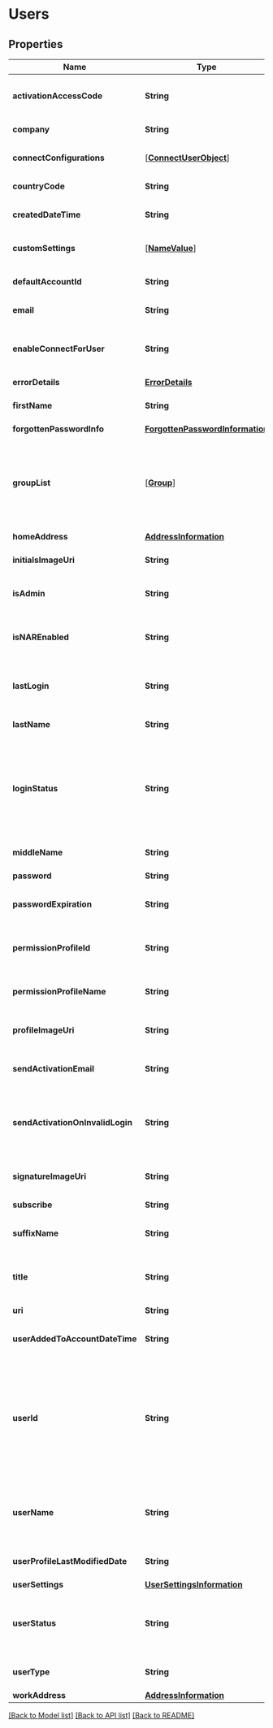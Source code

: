 # Users

## Properties
Name | Type | Description | Notes
------------ | ------------- | ------------- | -------------
**activationAccessCode** | **String** | The activation code a new user must enter when activating their account. | [optional] 
**company** | **String** | The name of the user&#39;s company. | [optional] 
**connectConfigurations** | [[**ConnectUserObject**](ConnectUserObject.md)] | Object representing the user&#39;s custom Connect configuration. | [optional] 
**countryCode** | **String** | The three-letter code for the user&#39;s country. | [optional] 
**createdDateTime** | **String** | The UTC DateTime when the item was created. | [optional] 
**customSettings** | [[**NameValue**](NameValue.md)] | The name/value pair information for the user custom setting. | [optional] 
**defaultAccountId** | **String** | The default account ID associated with the user. | [optional] 
**email** | **String** | The user&#39;s email address. | [optional] 
**enableConnectForUser** | **String** | Boolean value that specifies whether the user is enabled for updates from DocuSign Connect. | [optional] 
**errorDetails** | [**ErrorDetails**](ErrorDetails.md) |  | [optional] 
**firstName** | **String** | The user&#39;s first name.  Maximum Length: 50 characters. | [optional] 
**forgottenPasswordInfo** | [**ForgottenPasswordInformation**](ForgottenPasswordInformation.md) |  | [optional] 
**groupList** | [[**Group**](Group.md)] | A list of the group information for groups to add the user to. Use [UserGroups::listGroups](https://developers.docusign.com/esign-rest-api/reference/UserGroups/Groups/list) to get information about groups.  When setting a user&#39;s group, only the &#x60;groupId&#x60; is required.  | [optional] 
**homeAddress** | [**AddressInformation**](AddressInformation.md) |  | [optional] 
**initialsImageUri** | **String** | The URI for retrieving the image of the user&#39;s initials. | [optional] 
**isAdmin** | **String** | Determines if the feature set is actively set as part of the plan. | [optional] 
**isNAREnabled** | **String** | When set to **true**, National Association of Realtors (NAR) signature logos are enabled for the user. | [optional] 
**lastLogin** | **String** | The date and time when the user last logged in to the system. | [optional] 
**lastName** | **String** | The user&#39;s last name.  Maximum Length: 50 characters. | [optional] 
**loginStatus** | **String** | Shows the current status of the user&#39;s password. Possible values are:   * password_reset * password_active * password_expired * password_locked * password_reset_failed   | [optional] 
**middleName** | **String** | The user&#39;s middle name.  Limit: 50 characters. | [optional] 
**password** | **String** | The user&#39;s password. | [optional] 
**passwordExpiration** | **String** | If password expiration is enabled, the date-time when the user&#39;s password expires. | [optional] 
**permissionProfileId** | **String** | The id of the permission profile associated with the user. | [optional] 
**permissionProfileName** | **String** | The name of the permission profile associated with the user. | [optional] 
**profileImageUri** | **String** | The URL for retrieving the user&#39;s profile image. | [optional] 
**sendActivationEmail** | **String** | When set to **true**, specifies that an activation email be sent to the user. | [optional] 
**sendActivationOnInvalidLogin** | **String** | When set to **true**, specifies that an additional activation email be sent if user&#39;s log on fails before the account is activated. | [optional] 
**signatureImageUri** | **String** | An endpoint URI that you can use to retrieve the user&#39;s signature image. | [optional] 
**subscribe** | **String** |  | [optional] 
**suffixName** | **String** | The suffix for the user&#39;s name, such as Jr, IV, PhD, etc.  Limit: 50 characters.  | [optional] 
**title** | **String** | The salutation for the user, such as Ms, Dr, Capt., etc.  Limit: 10 characters. | [optional] 
**uri** | **String** | A URI containing the user ID. | [optional] 
**userAddedToAccountDateTime** | **String** | The date and time that the user was added to the account. | [optional] 
**userId** | **String** | The ID of the user to access. Generally this is the ID of the current authenticated user, but if the authenticated user is an Administrator on the account, &#x60;userId&#x60; can represent another user whom the Administrator is accessing.  | [optional] 
**userName** | **String** | The user&#39;s full name. &lt;!-- &#x60;title&#x60; + &#x60;firstName&#x60; + &#x60;middleName&#x60; + &#x60;lastName&#x60; + &#x60;suffixName&#x60; --&gt; | [optional] 
**userProfileLastModifiedDate** | **String** | The date and time that the user&#39;s profile was last modified. | [optional] 
**userSettings** | [**UserSettingsInformation**](UserSettingsInformation.md) |  | [optional] 
**userStatus** | **String** | Status of the user&#39;s account. One of:  - &#x60;ActivationRequired&#x60; - &#x60;ActivationSent&#x60; - &#x60;Active&#x60; - &#x60;Closed&#x60; - &#x60;Disabled&#x60;  | [optional] 
**userType** | **String** | The type of user, for example &#x60;CompanyUser&#x60;. | [optional] 
**workAddress** | [**AddressInformation**](AddressInformation.md) |  | [optional] 

[[Back to Model list]](../README.md#documentation-for-models) [[Back to API list]](../README.md#documentation-for-api-endpoints) [[Back to README]](../README.md)



